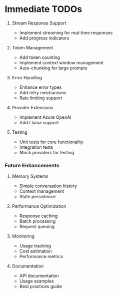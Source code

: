# Immediate TODOs

1. Stream Response Support
   - Implement streaming for real-time responses
   - Add progress indicators

2. Token Management
   - Add token counting
   - Implement context window management
   - Auto-chunking for large prompts

3. Error Handling
   - Enhance error types
   - Add retry mechanisms
   - Rate limiting support

4. Provider Extensions
   - Implement Azure OpenAI
   - Add Llama support

5. Testing
   - Unit tests for core functionality
   - Integration tests
   - Mock providers for testing

### Future Enhancements

1. Memory Systems
   - Simple conversation history
   - Context management
   - State persistence

2. Performance Optimization
   - Response caching
   - Batch processing
   - Request queuing

3. Monitoring
   - Usage tracking
   - Cost estimation
   - Performance metrics

4. Documentation
   - API documentation
   - Usage examples
   - Best practices guide
